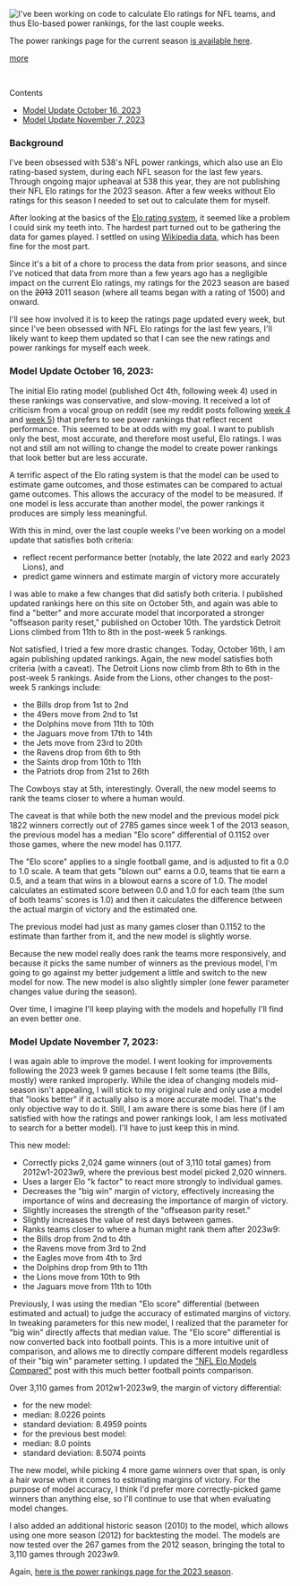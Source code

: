 
<!-- Copyright 2023 Phil Thompson. All Rights Reserved.  As noted in the License section of this repository's readme.md file, this file and its corresponding public HTML file, and all other articles, article files, and images, are distributed under traditional copyright.  The repository source code and other files are distributed under the MIT license. -->

[//]: # (gen-title: NFL Elo Power Rankings for 2023)

[//]: # (gen-title-url: NFL-Elo-Power-Rankings-for-2023)

[//]: # (gen-keywords: NFL, football, power ranking, elo rating, 2023 season)

[//]: # (gen-description: Announcing my new page showing power rankings for NFL teams based on the Elo rating system.)

[//]: # (gen-meta-end)

<a href="${THIS_ARTICLE}"><img style="float: left" class="width-resp-50-100" src="${SITE_ROOT_REL}/img/20231005.jpg"/></a>  I've been working on code to calculate Elo ratings for NFL teams, and thus Elo-based power rankings, for the last couple weeks.

The power rankings page for the current season <a href="${SITE_ROOT_REL}/nfl-elo/2023.html">is available here</a>.

[more](more://)

<p style="clear: both">&nbsp;</p>

Contents

* [Model Update October 16, 2023](#update-2023-10-16)
* [Model Update November 7, 2023](#update-2023-11-07)

### Background

I've been obsessed with 538's NFL power rankings, which also use an Elo rating-based system, during each NFL season for the last few years.  Through ongoing major upheaval at 538 this year, they are not publishing their NFL Elo ratings for the 2023 season.  After a few weeks without Elo ratings for this season I needed to set out to calculate them for myself.

After looking at the basics of the <a target="_blank" href="https://en.wikipedia.org/wiki/Elo_rating_system">Elo rating system</a>, it seemed like a problem I could sink my teeth into.  The hardest part turned out to be gathering the data for games played.  I settled on using <a target="_blank" href="https://en.wikipedia.org/wiki/Category:2023_National_Football_League_season_by_team">Wikipedia data</a>, which has been fine for the most part.

Since it's a bit of a chore to process the data from prior seasons, and since I've noticed that data from more than a few years ago has a negligible impact on the current Elo ratings, my ratings for the 2023 season are based on the <del>2013</del> 2011 season (where all teams began with a rating of 1500) and onward.

I'll see how involved it is to keep the ratings page updated every week, but since I've been obsessed with NFL Elo ratings for the last few years, I'll likely want to keep them updated so that I can see the new ratings and power rankings for myself each week.

### <a name="update-2023-10-16"></a>Model Update October 16, 2023:

The initial Elo rating model (published Oct 4th, following week 4) used in these rankings was conservative, and slow-moving.  It received a lot of criticism from a vocal group on reddit (see my reddit posts following <a target="_blank" href="https://www.reddit.com/r/nfl/comments/1704tdu/nfl_week_5_elo_power_rankings_oc/">week 4</a> and <a target="_blank" href="https://www.reddit.com/r/nfl/comments/174l02c/nfl_week_6_elo_power_rankings_oc/">week 5</a>) that prefers to see power rankings that reflect recent performance.  This seemed to be at odds with my goal.  I want to publish only the best, most accurate, and therefore most useful, Elo ratings.  I was not and still am not willing to change the model to create power rankings that look better but are less accurate.

A terrific aspect of the Elo rating system is that the model can be used to estimate game outcomes, and those estimates can be compared to actual game outcomes.  This allows the accuracy of the model to be measured.  If one model is less accurate than another model, the power rankings it produces are simply less meaningful.

With this in mind, over the last couple weeks I've been working on a model update that satisfies both criteria:

- reflect recent performance better (notably, the late 2022 and early 2023 Lions), and
- predict game winners and estimate margin of victory more accurately

I was able to make a few changes that did satisfy both criteria.  I published updated rankings here on this site on October 5th, and again was able to find a "better" and more accurate model that incorporated a stronger "offseason parity reset," published on October 10th.  The yardstick Detroit Lions climbed from 11th to 8th in the post-week 5 rankings.

Not satisfied, I tried a few more drastic changes.  Today, October 16th, I am again publishing updated rankings.  Again, the new model satisfies both criteria (with a caveat).  The Detroit Lions now climb from 8th to 6th in the post-week 5 rankings.  Aside from the Lions, other changes to the post-week 5 rankings include:

- the Bills drop from 1st to 2nd
- the 49ers move from 2nd to 1st
- the Dolphins move from 11th to 10th
- the Jaguars move from 17th to 14th
- the Jets move from 23rd to 20th
- the Ravens drop from 6th to 9th
- the Saints drop from 10th to 11th
- the Patriots drop from 21st to 26th

The Cowboys stay at 5th, interestingly.  Overall, the new model seems to rank the teams closer to where a human would.

The caveat is that while both the new model and the previous model pick 1822 winners correctly out of 2785 games since week 1 of the 2013 season, the previous model has a median "Elo score" differential of 0.1152 over those games, where the new model has 0.1177.

The "Elo score" applies to a single football game, and is adjusted to fit a 0.0 to 1.0 scale.  A team that gets "blown out" earns a 0.0, teams that tie earn a 0.5, and a team that wins in a blowout earns a score of 1.0.  The model calculates an estimated score between 0.0 and 1.0 for each team (the sum of both teams' scores is 1.0) and then it calculates the difference between the actual margin of victory and the estimated one.

The previous model had just as many games closer than 0.1152 to the estimate than farther from it, and the new model is slightly worse.

Because the new model really does rank the teams more responsively, and because it picks the same number of winners as the previous model, I'm going to go against my better judgement a little and switch to the new model for now.  The new model is also slightly simpler (one fewer parameter changes value during the season).

Over time, I imagine I'll keep playing with the models and hopefully I'll find an even better one.

### <a name="update-2023-11-07"></a>Model Update November 7, 2023:

I was again able to improve the model.  I went looking for improvements following the 2023 week 9 games because I felt some teams (the Bills, mostly) were ranked improperly.  While the idea of changing models mid-season isn't appealing, I will stick to my original rule and only use a model that "looks better" if it actually also is a more accurate model.  That's the only objective way to do it.  Still, I am aware there is some bias here (if I am satisfied with how the ratings and power rankings look, I am less motivated to search for a better model).  I'll have to just keep this in mind.

This new model:

* Correctly picks 2,024 game winners (out of 3,110 total games) from 2012w1-2023w9, where the previous best model picked 2,020 winners.
* Uses a larger Elo "k factor" to react more strongly to individual games.
* Decreases the "big win" margin of victory, effectively increasing the importance of wins and decreasing the importance of margin of victory.
* Slightly increases the strength of the "offseason parity reset."
* Slightly increases the value of rest days between games.
* Ranks teams closer to where a human might rank them after 2023w9:
 * the Bills drop from 2nd to 4th
 * the Ravens move from 3rd to 2nd
 * the Eagles move from 4th to 3rd
 * the Dolphins drop from 9th to 11th
 * the Lions move from 10th to 9th
 * the Jaguars move from 11th to 10th

Previously, I was using the median "Elo score" differential (between estimated and actual) to judge the accuracy of estimated margins of victory.  In tweaking parameters for this new model, I realized that the parameter for "big win" directly affects that median value.  The "Elo score" differential is now converted back into football points.  This is a more intuitive unit of comparison, and allows me to directly compare different models regardless of their "big win" parameter setting.  I updated the <a href="${SITE_ROOT_REL}/2023/NFL-Elo-Models-Compared.html">"NFL Elo Models Compared"</a> post with this much better football points comparison.

Over 3,110 games from 2012w1-2023w9, the margin of victory differential:

* for the new model:
 * median: 8.0226 points
 * standard deviation: 8.4959 points
* for the previous best model:
 * median: 8.0 points
 * standard deviation: 8.5074 points

The new model, while picking 4 more game winners over that span, is only a hair worse when it comes to estimating margins of victory.  For the purpose of model accuracy, I think I'd prefer more correctly-picked game winners than anything else, so I'll continue to use that when evaluating model changes.

I also added an additional historic season (2010) to the model, which allows using one more season (2012) for backtesting the model.  The models are now tested over the 267 games from the 2012 season, bringing the total to 3,110 games through 2023w9.

Again, <a href="${SITE_ROOT_REL}/nfl-elo/2023.html">here is the power rankings page for the 2023 season</a>.
